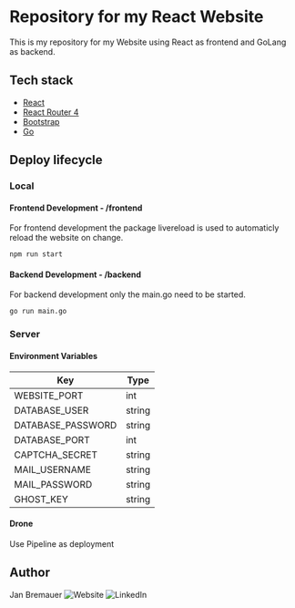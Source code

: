 # Repository for my React Website

This is my repository for my Website using React as frontend and GoLang as backend.

## Tech stack

- [React](https://github.com/facebook/react)
- [React Router 4](https://github.com/ReactTraining/react-router)
- [Bootstrap](https://github.com/react-bootstrap/react-bootstrap)
- [Go](https://github.com/golang/go)

## Deploy lifecycle

### Local

#### Frontend Development - /frontend

For frontend development the package livereload is used to automaticly reload the website on change.

```
npm run start
```

#### Backend Development - /backend

For backend development only the main.go need to be started.

```
go run main.go
```

### Server

#### Environment Variables

| Key               | Type   |
| ----------------- | ------ |
| WEBSITE_PORT      | int    |
| DATABASE_USER     | string |
| DATABASE_PASSWORD | string |
| DATABASE_PORT     | int    |
| CAPTCHA_SECRET    | string |
| MAIL_USERNAME     | string |
| MAIL_PASSWORD     | string |
| GHOST_KEY         | string |

#### Drone

Use Pipeline as deployment

## Author

Jan Bremauer
![Website](https://bremauer.cc)
![LinkedIn](https://www.linkedin.com/in/jan-bremauer-2a603611b/)

